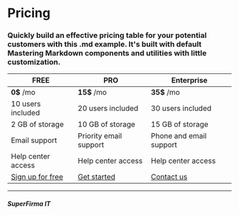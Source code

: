 # Pricing
### Quickly build an effective pricing table for your potential customers with this .md example. It's built with default Mastering Markdown components and utilities with little customization.

FREE | PRO | Enterprise
------------ | ------------- | -------------
**0$** /mo | **15$** /mo | **35$** /mo
10 users included | 20 users included | 30 users included
2 GB of storage | 10 GB of storage | 15 GB of storage
Email support | Priority email support | Phone and email support
Help center access | Help center access | Help center access
[Sign up for free](https://github.com/lukaszkwietniewski/kul_II_inf) | [Get started](https://github.com/lukaszkwietniewski/kul_II_inf) | [Contact us](https://github.com/lukaszkwietniewski/kul_II_inf)

---
##### SuperFirma IT
